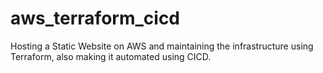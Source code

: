 # aws_terraform_cicd
Hosting a Static Website on AWS and maintaining the infrastructure using Terraform, also making it automated using CICD.
